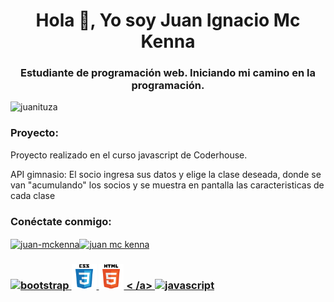 <h1 align="center">Hola 👋, Yo soy Juan Ignacio Mc Kenna</h1>
<h3 align="center">Estudiante de programación web. Iniciando mi camino en la programación.</h3>

<p align="left"> <img src="https://komarev.com/ghpvc/?username=juanituza&label=Profile%20views&color=0e75b6&style=flat" alt=" juanituza" /> </p>


<h3>Proyecto:</h3>
<p>Proyecto realizado en el curso javascript de Coderhouse.</p>
<p>API gimnasio: El socio ingresa sus datos y elige la clase deseada, donde se van "acumulando" los socios y se muestra en pantalla las caracteristicas de cada clase</p>

<h3 align="left">Conéctate conmigo:</h3>
<p align="left">
<a href="https://linkedin.com/in/juan-mckenna " target="en blanco"><img align="center" src="https://raw.githubusercontent.com/rahuldkjain/github-profile-readme-generator/master/src/images/icons/Social/linked-in -alt.svg" alt="juan-mckenna"
<a href="https://fb.com/juan mc kenna" target="blank"><img align="center" src="https://raw.githubusercontent.com/rahuldkjain/github-profile-readme -generator/master/src/images/icons/Social/facebook.svg" alt="juan mc kenna" height="30" width="40" /></a> </p> <h3 align="
left

<h3>Idiomas y Herramientas:</h3>
<p align="left"> <a href="https://getbootstrap.com" target="_blank" rel="noreferrer"> <img src="https://raw.githubusercontent.com/devicons/devicon /master/icons/bootstrap/bootstrap-plain-wordmark.svg" alt="bootstrap" width="40" height="40"/> </a> <a href="https://www.w3schools.com /css/" target="_blank" rel="noreferrer"> <img src="https://raw.githubusercontent.com/devicons/devicon/master/icons/css3/css3-original-wordmark.svg" alt= "css3" width="40" height="40"/> </a> <a href="https://www.w3.org/html/" target="_blank" rel="noreferrer"> <img src="https://raw.githubusercontent.com/devicons/devicon/master/icons/html5/html5-original-wordmark.svg" alt="html5" width="40" height="40"/> < /a> <a href="https://developer.mozilla.org/en-US/docs/Web/JavaScript" target="_blank" rel="noreferrer"> <img src="https://raw. githubusercontent.com/devicons/devicon/master/icons/javascript/javascript-original.svg" alt="javascript" width="40" height="40"/> </a> 

